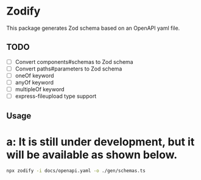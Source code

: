 # Zodify

This package generates Zod schema based on an OpenAPI yaml file.

## TODO

- [ ] Convert components#schemas to Zod schema
- [ ] Convert paths#parameters to Zod schema
- [ ] oneOf keyword
- [ ] anyOf keyword
- [ ] multipleOf keyword
- [ ] express-fileupload type support

## Usage

# a: It is still under development, but it will be available as shown below.

```bash
npx zodify -i docs/openapi.yaml -o ./gen/schemas.ts
```
